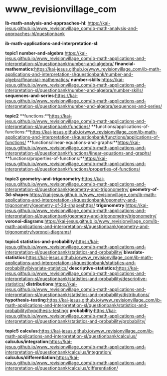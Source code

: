 # www_revisionvillage_com
**Ib-math-analysis-and-approaches-hl**:
https://kai-jesus.github.io/www_revisionvillage_com/ib-math-analysis-and-approaches-hl/questionbank

**ib-math-applications-and-interpretation-sl**:

**topic1**
**number-and-algebra**:https://kai-jesus.github.io/www_revisionvillage_com/ib-math-applications-and-interpretation-sl/questionbank/number-and-algebra/
**financial-mathematics**:https://kai-jesus.github.io/www_revisionvillage_com/ib-math-applications-and-interpretation-sl/questionbank/number-and-algebra/financial-mathematics/
**number-skills**:https://kai-jesus.github.io/www_revisionvillage_com/ib-math-applications-and-interpretation-sl/questionbank/number-and-algebra/number-skills/
**sequences-and-series**:https://kai-jesus.github.io/www_revisionvillage_com/ib-math-applications-and-interpretation-sl/questionbank/number-and-algebra/sequences-and-series/

**topic2**
**functions:**https://kai-jesus.github.io/www_revisionvillage_com/ib-math-applications-and-interpretation-sl/questionbank/functions/
**functions/applications-of-functions:**https://kai-jesus.github.io/www_revisionvillage_com/ib-math-applications-and-interpretation-sl/questionbank/functions/applications-of-functions/
**functions/linear-equations-and-graphs:**https://kai-jesus.github.io/www_revisionvillage_com/ib-math-applications-and-interpretation-sl/questionbank/functions/linear-equations-and-graphs/
**functions/properties-of-functions:**https://kai-jesus.github.io/www_revisionvillage_com/ib-math-applications-and-interpretation-sl/questionbank/functions/properties-of-functions/

**topic3**
**geometry-and-trigonometry**:https://kai-jesus.github.io/www_revisionvillage_com/ib-math-applications-and-interpretation-sl/questionbank/geometry-and-trigonometry/
**geometry-of-3d-shapes**:https://kai-jesus.github.io/www_revisionvillage_com/ib-math-applications-and-interpretation-sl/questionbank/geometry-and-trigonometry/geometry-of-3d-shapeshttps/
**trigonometry**:https://kai-jesus.github.io/www_revisionvillage_com/ib-math-applications-and-interpretation-sl/questionbank/geometry-and-trigonometry/trigonometry/
**voronoi-diagrams**:https://kai-jesus.github.io/www_revisionvillage_com/ib-math-applications-and-interpretation-sl/questionbank/geometry-and-trigonometry/voronoi-diagrams/

**topic4**
**statistics-and-probability**:https://kai-jesus.github.io/www_revisionvillage_com/ib-math-applications-and-interpretation-sl/questionbank/statistics-and-probability/
**bivariate-statistics**:https://kai-jesus.github.io/www_revisionvillage_com/ib-math-applications-and-interpretation-sl/questionbank/statistics-and-probability/bivariate-statistics/
**descriptive-statistics**:https://kai-jesus.github.io/www_revisionvillage_com/ib-math-applications-and-interpretation-sl/questionbank/statistics-and-probability/descriptive-statistics/
**distributions**:https://kai-jesus.github.io/www_revisionvillage_com/ib-math-applications-and-interpretation-sl/questionbank/statistics-and-probability/distributions/
**hypothesis-testing**:https://kai-jesus.github.io/www_revisionvillage_com/ib-math-applications-and-interpretation-sl/questionbank/statistics-and-probability/hypothesis-testing/
**probability**:https://kai-jesus.github.io/www_revisionvillage_com/ib-math-applications-and-interpretation-sl/questionbank/statistics-and-probability/probability/

**topic5**
**calculus**:https://kai-jesus.github.io/www_revisionvillage_com/ib-math-applications-and-interpretation-sl/questionbank/calculus/
**calculus/integration**:https://kai-jesus.github.io/www_revisionvillage_com/ib-math-applications-and-interpretation-sl/questionbank/calculus/integration/
**calculus/differentiation**:https://kai-jesus.github.io/www_revisionvillage_com/ib-math-applications-and-interpretation-sl/questionbank/calculus/differentiation/

